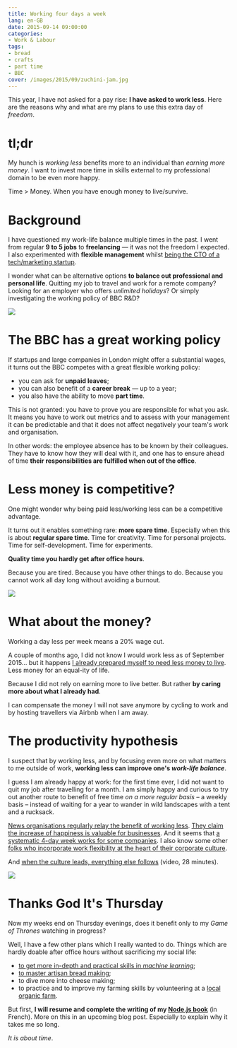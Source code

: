 ```yaml
---
title: Working four days a week
lang: en-GB
date: 2015-09-14 09:00:00
categories:
- Work & Labour
tags:
- bread
- crafts
- part time
- BBC
cover: /images/2015/09/zuchini-jam.jpg
---
```


This year, I have not asked for a pay rise: **I have asked to work less**. Here are the reasons why and what are my plans to use this extra day of *freedom*.

<!--more-->

# tl;dr

My hunch is *working less* benefits more to an individual than *earning more money*. I want to invest more time in skills external to my professional domain to be even more happy.

Time > Money. When you have enough money to live/survive.

# Background

I have questioned my work-life balance multiple times in the past. I went from regular **9 to 5 jobs** to **freelancing** — it was not the freedom I expected. I also experimented with **flexible management** whilst [being the CTO of a tech/marketing startup](/2014/why-our-startup-failed/).

I wonder what can be alternative options **to balance out professional and personal life**. Quitting my job to travel and work for a remote company? Looking for an employer who offers *unlimited holidays*? Or simply investigating the working policy of BBC R&D?

![](/images/2015/09/dumplings.jpg)

# The BBC has a great working policy

If startups and large companies in London might offer a substantial wages, it turns out the BBC competes with a great flexible working policy:

- you can ask for **unpaid leaves**;
- you can also benefit of a **career break** — up to a year;
- you also have the ability to move **part time**.

This is not granted: you have to prove you are responsible for what you ask. It means you have to work out metrics and to assess with your management it can be predictable and that it does not affect negatively your team's work and organisation.

In other words: the employee absence has to be known by their colleagues. They have to know how they will deal with it, and one has to ensure ahead of time **their responsibilities are fulfilled when out of the office**.

# Less money is competitive?

One might wonder why being paid less/working less can be a competitive advantage.

It turns out it enables something rare: **more spare time**. Especially when this is about **regular spare time**. Time for creativity. Time for personal projects. Time for self-development. Time for experiments.

**Quality time you hardly get after office hours**.

Because you are tired. Because you have other things to do. Because you cannot work all day long without avoiding a burnout.

![](/images/2015/09/pumpkin-seeds.jpg)

# What about the money?

Working a day less per week means a 20% wage cut.

A couple of months ago, I did not know I would work less as of September 2015… but it happens [I already prepared myself to need less money to live](/2015/downscaling-phase-3/). Less money for an equal-ity of life.

Because I did not rely on earning more to live better. But rather **by caring more about what I already had**.

I can compensate the money I will not save anymore by cycling to work and by hosting travellers via Airbnb when I am away.

# The productivity hypothesis

I suspect that by working less, and by focusing even more on what matters to me outside of work, **working less can improve one's *work-life balance***.

I guess I am already happy at work: for the first time ever, I did not want to quit my job after travelling for a month. I am simply happy and curious to try out another route to benefit of free time *on a more regular basis* – a weekly basis – instead of waiting for a year to wander in wild landscapes with a tent and a rucksack.

[News organisations regularly relay the benefit of working less](http://www.theguardian.com/money/2013/feb/22/four-day-week-less-is-more). [They claim the increase of happiness is valuable for businesses](http://www.theguardian.com/lifeandstyle/2015/jul/31/work-less-produce-more). And it seems that [a systematic 4-day week works for some companies](https://medium.com/articles-by-central/central-s-4-day-week-b280d8d05999). I also know some other [folks who incorporate work flexibility at the heart of their corporate culture](http://scopyleft.fr/en/).

And [when the culture leads, everything else follows](https://vimeo.com/102774091) (video, 28 minutes).

![](/images/2015/09/bread-basket.jpg)

# Thanks God It's Thursday

Now my weeks end on Thursday evenings, does it benefit only to my *Game of Thrones* watching in progress?

Well, I have a few other plans which I really wanted to do. Things which are hardly doable after office hours without sacrificing my social life:

- [to get more in-depth and practical skills in *machine learning*](https://www.coursera.org/specializations/machine-learning);
- [to master artisan bread making](http://blog.bakerybits.co.uk/);
- to dive more into cheese making;
- to practice and to improve my farming skills by volunteering at a [local organic farm](http://www.organiclea.org.uk/).

But first, **I will resume and complete the writing of my [Node.js book](https://github.com/thom4parisot/nodebook)** (in French). More on this in an upcoming blog post. Especially to explain why it takes me so long.

*It is about time*.
